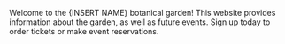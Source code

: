Welcome to the {INSERT NAME} botanical garden! 
This website provides information about the garden, as well as future events. Sign up today to order tickets or make event reservations.

